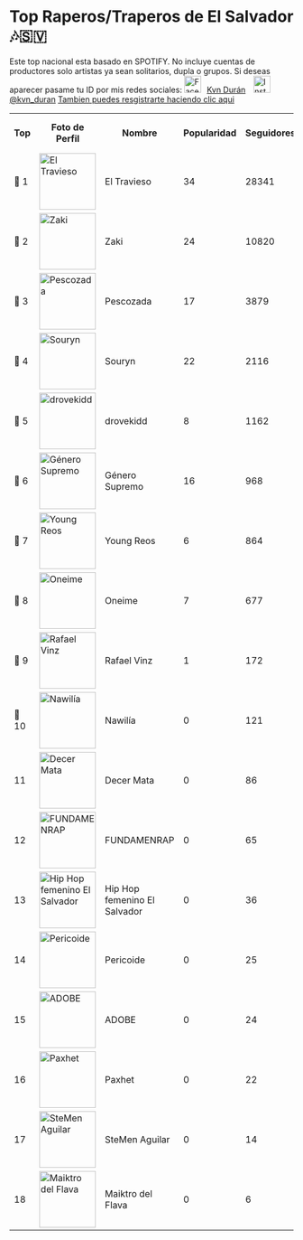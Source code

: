 # Top Raperos/Traperos de El Salvador 🎶🇸🇻

Este top nacional esta basado en SPOTIFY. No incluye cuentas de productores solo artistas ya sean solitarios, dupla o grupos. Si deseas aparecer pasame tu ID por mis redes sociales:
<a href="https://www.facebook.com/KvnDuran" target="_blank"><img src="https://static.vecteezy.com/system/resources/previews/017/221/797/large_2x/facebook-logo-transparent-background-free-png.png" alt="Facebook" style="width:30px;height:30px;margin-right:10px;">Kvn Durán</a>
<a href="https://www.instagram.com/kvn_duran" target="_blank"><img src="https://static.vecteezy.com/system/resources/previews/017/743/717/large_2x/instagram-icon-logo-free-png.png" alt="Instagram" style="width:30px;height:30px;margin-left:10px;">@kvn_duran</a>
<a href="https://forms.gle/FadNKXLdxDQTt7Sa6" target="_blank">Tambien puedes resgistrarte haciendo clic aqui</a>
<table>
  <tr>
    <th>Top</th>
    <th>Foto de Perfil</th>
    <th>Nombre</th>
    <th>Popularidad</th>
    <th>Seguidores</th>
    <th>Género</th>
    <th>Perfil de Spotify</th>
  </tr>
  <tr>
    <td>🥇 1</td>
    <td><img src="https://i.scdn.co/image/ab6761610000e5eb808fbe27e0dfa4d93c28a213" alt="El Travieso" width="100"></td>
    <td>El Travieso</td>
    <td>34</td>
    <td>28341</td>
    <td></td>
    <td><a href="https://open.spotify.com/artist/2zUs5mMJkZwn0XKHKglBME" target="_blank">Ir a su Spotify</a></td>
  </tr>
  <tr>
    <td>🥈 2</td>
    <td><img src="https://i.scdn.co/image/ab6761610000e5ebb1a81462912a595e301fc824" alt="Zaki" width="100"></td>
    <td>Zaki</td>
    <td>24</td>
    <td>10820</td>
    <td>latin hip hop</td>
    <td><a href="https://open.spotify.com/artist/0JsMrE7jf2ynuVoVXaXxF3" target="_blank">Ir a su Spotify</a></td>
  </tr>
  <tr>
    <td>🥉 3</td>
    <td><img src="https://i.scdn.co/image/ab6761610000e5ebdaa2eeaaf816109a49983090" alt="Pescozada" width="100"></td>
    <td>Pescozada</td>
    <td>17</td>
    <td>3879</td>
    <td>latin hip hop</td>
    <td><a href="https://open.spotify.com/artist/6j2N8MgI7tFi4SwUIFevQ9" target="_blank">Ir a su Spotify</a></td>
  </tr>
  <tr>
    <td>🔹 4</td>
    <td><img src="https://i.scdn.co/image/ab6761610000e5eb147db32afb8f9594707b3e8c" alt="Souryn" width="100"></td>
    <td>Souryn</td>
    <td>22</td>
    <td>2116</td>
    <td></td>
    <td><a href="https://open.spotify.com/artist/31wtY2T6lHi77pV9RsVTqm" target="_blank">Ir a su Spotify</a></td>
  </tr>
  <tr>
    <td>🔹 5</td>
    <td><img src="https://i.scdn.co/image/ab6761610000e5eb1a3f273831d32c84e5970ea4" alt="drovekidd" width="100"></td>
    <td>drovekidd</td>
    <td>8</td>
    <td>1162</td>
    <td></td>
    <td><a href="https://open.spotify.com/artist/7mwHFG3zdvlFphf1CXFwWf" target="_blank">Ir a su Spotify</a></td>
  </tr>
  <tr>
    <td>🔹 6</td>
    <td><img src="https://i.scdn.co/image/ab6761610000e5eb942b0ce9530888ac0fb73d94" alt="Género Supremo" width="100"></td>
    <td>Género Supremo</td>
    <td>16</td>
    <td>968</td>
    <td>mexican hip hop, latin hip hop</td>
    <td><a href="https://open.spotify.com/artist/7Gq0ss88YMxOkKkh7DaKV5" target="_blank">Ir a su Spotify</a></td>
  </tr>
  <tr>
    <td>🔹 7</td>
    <td><img src="https://i.scdn.co/image/ab6761610000e5eb9ac77942e760d8bd72909a3c" alt="Young Reos" width="100"></td>
    <td>Young Reos</td>
    <td>6</td>
    <td>864</td>
    <td>latin hip hop</td>
    <td><a href="https://open.spotify.com/artist/3Fzx6lDy4x8VFhPsu3LVuD" target="_blank">Ir a su Spotify</a></td>
  </tr>
  <tr>
    <td>🔹 8</td>
    <td><img src="https://i.scdn.co/image/ab6761610000e5eb46662a77dfc7f8bf2fd8012b" alt="Oneime" width="100"></td>
    <td>Oneime</td>
    <td>7</td>
    <td>677</td>
    <td>latin hip hop</td>
    <td><a href="https://open.spotify.com/artist/1HY2aGDLtIADXBkpiyTbyH" target="_blank">Ir a su Spotify</a></td>
  </tr>
  <tr>
    <td>🔹 9</td>
    <td><img src="https://i.scdn.co/image/ab6761610000e5eb6444ea66fd9e5f8620df4e7c" alt="Rafael Vinz" width="100"></td>
    <td>Rafael Vinz</td>
    <td>1</td>
    <td>172</td>
    <td></td>
    <td><a href="https://open.spotify.com/artist/595vJ3WnQb5qAbifBAS8UQ" target="_blank">Ir a su Spotify</a></td>
  </tr>
  <tr>
    <td>🔹 10</td>
    <td><img src="https://i.scdn.co/image/ab6761610000e5eb0fe9de43f03502ff1084c784" alt="Nawilía" width="100"></td>
    <td>Nawilía</td>
    <td>0</td>
    <td>121</td>
    <td></td>
    <td><a href="https://open.spotify.com/artist/6KOSNc6cyaAjs7hh379tZ2" target="_blank">Ir a su Spotify</a></td>
  </tr>
  <tr>
    <td> 11</td>
    <td><img src="https://i.scdn.co/image/ab67616d0000b273560f16b9f2a860b714675403" alt="Decer Mata" width="100"></td>
    <td>Decer Mata</td>
    <td>0</td>
    <td>86</td>
    <td></td>
    <td><a href="https://open.spotify.com/artist/3Bqi9hqSNMPoicjvz8j2jm" target="_blank">Ir a su Spotify</a></td>
  </tr>
  <tr>
    <td> 12</td>
    <td><img src="https://i.scdn.co/image/ab67616d0000b273756d0efbe2f0d45bd84627cf" alt="FUNDAMENRAP" width="100"></td>
    <td>FUNDAMENRAP</td>
    <td>0</td>
    <td>65</td>
    <td></td>
    <td><a href="https://open.spotify.com/artist/1BidZUckyWcn6zqbhl0lhm" target="_blank">Ir a su Spotify</a></td>
  </tr>
  <tr>
    <td> 13</td>
    <td><img src="https://i.scdn.co/image/ab67616d0000b273ac6cad8e4427f2eaa67ef668" alt="Hip Hop femenino El Salvador" width="100"></td>
    <td>Hip Hop femenino El Salvador</td>
    <td>0</td>
    <td>36</td>
    <td></td>
    <td><a href="https://open.spotify.com/artist/3QvLhQoURAFBZjNnOAgjzl" target="_blank">Ir a su Spotify</a></td>
  </tr>
  <tr>
    <td> 14</td>
    <td><img src="https://i.scdn.co/image/ab67616d0000b273fcff1e8de3f8f7783bfff89a" alt="Pericoide" width="100"></td>
    <td>Pericoide</td>
    <td>0</td>
    <td>25</td>
    <td></td>
    <td><a href="https://open.spotify.com/artist/2vBCXtOB46hkU6YvLtSVz2" target="_blank">Ir a su Spotify</a></td>
  </tr>
  <tr>
    <td> 15</td>
    <td><img src="https://i.scdn.co/image/ab67616d0000b27368c02035c0584b45f23cc02b" alt="ADOBE" width="100"></td>
    <td>ADOBE</td>
    <td>0</td>
    <td>24</td>
    <td></td>
    <td><a href="https://open.spotify.com/artist/0CJa1b77vpBYM017HMLgAu" target="_blank">Ir a su Spotify</a></td>
  </tr>
  <tr>
    <td> 16</td>
    <td><img src="https://i.scdn.co/image/ab67616d0000b273ff219dc8ebedd46f43a262bf" alt="Paxhet" width="100"></td>
    <td>Paxhet</td>
    <td>0</td>
    <td>22</td>
    <td></td>
    <td><a href="https://open.spotify.com/artist/2bJN3vGQsLrGqgzwRMluQY" target="_blank">Ir a su Spotify</a></td>
  </tr>
  <tr>
    <td> 17</td>
    <td><img src="https://i.scdn.co/image/ab6761610000e5eb3a2d6eee3d0b9b8e830b867b" alt="SteMen Aguilar" width="100"></td>
    <td>SteMen Aguilar</td>
    <td>0</td>
    <td>14</td>
    <td></td>
    <td><a href="https://open.spotify.com/artist/7FARTpburrayzgBudPcQTB" target="_blank">Ir a su Spotify</a></td>
  </tr>
  <tr>
    <td> 18</td>
    <td><img src="https://i.scdn.co/image/ab67616d0000b2738242be7ff7f377cfc224b401" alt="Maiktro del Flava" width="100"></td>
    <td>Maiktro del Flava</td>
    <td>0</td>
    <td>6</td>
    <td></td>
    <td><a href="https://open.spotify.com/artist/2IBiHiiKi0YFt77E0gEyAm" target="_blank">Ir a su Spotify</a></td>
  </tr>
</table>
